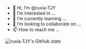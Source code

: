 - 👋 Hi, I’m @ruxia-TJY
- 👀 I’m interested in ...
- 🌱 I’m currently learning ...
- 💞️ I’m looking to collaborate on ...
- 📫 How to reach me ...

<!---
ruxia-TJY/ruxia-TJY is a ✨ special ✨ repository because its `README.md` (this file) appears on your GitHub profile.
You can click the Preview link to take a look at your changes.
--->

![ruxia-TJY's GitHub stats](https://github-readme-stats.vercel.app/api?username=ruxia-TJY)
